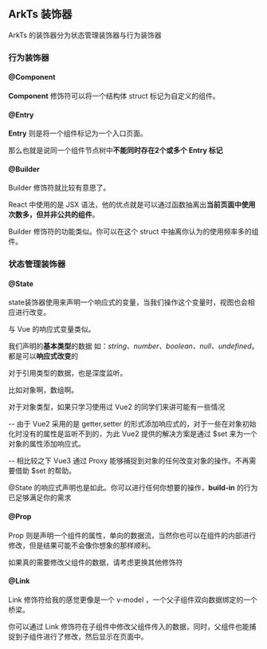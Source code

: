 ## ArkTs 装饰器

ArkTs 的装饰器分为状态管理装饰器与行为装饰器



### 行为装饰器

#### @Component

**Component** 修饰符可以将一个结构体 struct 标记为自定义的组件。



#### @Entry

**Entry** 则是将一个组件标记为一个入口页面。

那么也就是说同一个组件节点树中**不能同时存在2个或多个 Entry 标记**



#### @Builder

Builder 修饰符就比较有意思了。

React 中使用的是 JSX 语法，他的优点就是可以通过函数抽离出**当前页面中使用次数多，但并非公共的组件**。

Builder 修饰符的功能类似。你可以在这个 struct 中抽离你认为的使用频率多的组件。



### 状态管理装饰器

#### @State

state装饰器使用来声明一个响应式的变量，当我们操作这个变量时，视图也会相应进行改变。

与 Vue 的响应式变量类似。

我们声明的**基本类型**的数据 如：*string、number、boolean、null、undefined*。都是可以**响应式改变**的

对于引用类型的数据，也是深度监听。

比如对象啊，数组啊。

对于对象类型，如果只学习使用过 Vue2 的同学们来讲可能有一些情况

-- 由于 Vue2 采用的是 getter,setter 的形式添加响应式的，对于一些在对象初始化时没有的属性是监听不到的，为此 Vue2 提供的解决方案是通过 $set 来为一个对象的属性添加响应式。

-- 相比较之下 Vue3 通过 Proxy 能够捕捉到对象的任何改变对象的操作。不再需要借助 $set 的帮助。

@State 的响应式声明也是如此。你可以进行任何你想要的操作，**build-in** 的行为已足够满足你的需求



#### @Prop

Prop 则是声明一个组件的属性，单向的数据流，当然你也可以在组件的内部进行修改，但是结果可能不会像你想象的那样顺利。

如果真的需要修改父组件的数据，请考虑更换其他修饰符



#### @Link

Link 修饰符给我的感觉更像是一个 v-model ，一个父子组件双向数据绑定的一个桥梁。

你可以通过 Link 修饰符在子组件中修改父组件传入的数据，同时，父组件也能捕捉到子组件进行了修改，然后显示在页面中。